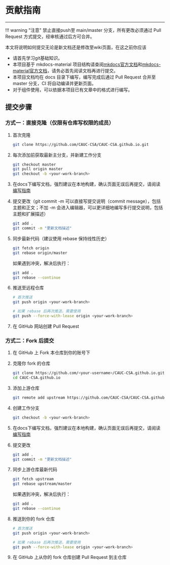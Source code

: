 # 贡献指南

---

!!! warning "注意"
    禁止直接push至 main/master 分支，所有更改必须通过 Pull Request 方式提交，经审核通过后方可合并。

本文将说明如何提交无论是新文档还是修改至wiki页面，在这之前你应该

- 请首先学习git基础知识。
- 本项目基于 mkdocs-material 项目结构请查阅[mkdocs官方文档](https://mkdocs.org.cn/)和[mkdocs-material官方文档](https://squidfunk.github.io/mkdocs-material/)，请务必首先阅读文档再进行提交。
- 本项目文档均在 docs 目录下编写，编写完成后通过 Pull Request 合并至 master 分支，CI 将自动编译并更新页面。
- 对于组件使用，可以依据本项目已有文章中的格式进行编写。

## 提交步骤

### 方式一：直接克隆（仅限有仓库写权限的成员）

1. 首次克隆
   ```bash
   git clone https://github.com/CAUC-CSA/CAUC-CSA.github.io.git
   ```

2. 每次添加前获取最新主分支，并新建工作分支
   ```bash
   git checkout master 
   git pull origin master
   git checkout -b <your-work-branch>
   ```

3. 在docs下编写文档，强烈建议在本地构建，确认页面无误后再提交，请阅读[编写指南](writing.md)

4. 提交更改（git commit -m 可以直接写提交说明（commit message），包括主题和正文；不加 -m 会进入编辑器，可以更详细地编写多行提交说明，包括主题和扩展描述）
   ```bash
   git add .
   git commit -m "更新文档描述"
   ```

5. 同步最新代码（建议使用 rebase 保持线性历史）
   ```bash
   git fetch origin
   git rebase origin/master
   ```
   如果遇到冲突，解决后执行：
   ```bash
   git add .
   git rebase --continue
   ```

6. 推送至远程仓库
   ```bash
   # 首次推送
   git push origin <your-work-branch>
   
   # 如果 rebase 后再次推送，需要使用
   git push --force-with-lease origin <your-work-branch>
   ```

7. 在 GitHub 网站创建 Pull Request

### 方式二：Fork 后提交

1. 在 GitHub 上 Fork 本仓库到你的账号下

2. 克隆你 fork 的仓库
   ```bash
   git clone https://github.com/<your-username>/CAUC-CSA.github.io.git
   cd CAUC-CSA.github.io
   ```

3. 添加上游仓库
   ```bash
   git remote add upstream https://github.com/CAUC-CSA/CAUC-CSA.github.io.git
   ```

4. 创建工作分支
   ```bash
   git checkout -b <your-work-branch>
   ```

5. 在docs下编写文档，强烈建议在本地构建，确认页面无误后再提交，请阅读[编写指南](writing.md)

6. 提交更改
   ```bash
   git add .
   git commit -m "更新文档描述"
   ```

7. 同步上游仓库最新代码
   ```bash
   git fetch upstream
   git rebase upstream/master
   ```
   如果遇到冲突，解决后执行：
   ```bash
   git add .
   git rebase --continue
   ```

8. 推送到你的 fork 仓库
   ```bash
   # 首次推送
   git push origin <your-work-branch>
   
   # 如果 rebase 后再次推送，需要使用
   git push --force-with-lease origin <your-work-branch>
   ```

9. 在 GitHub 上从你的 fork 仓库创建 Pull Request 到主仓库
